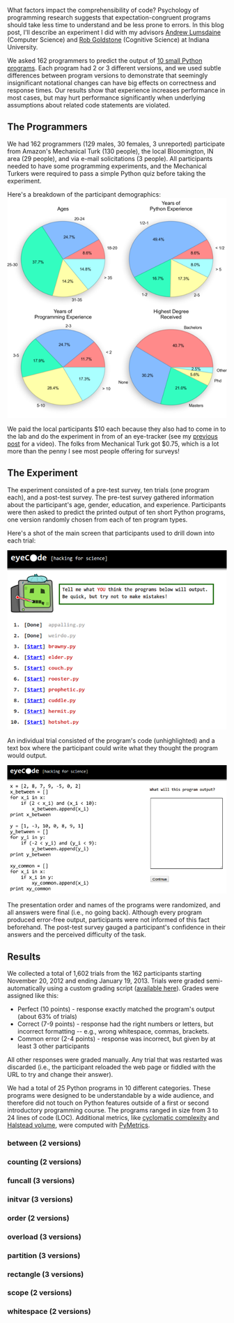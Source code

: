 <!-- 
.. title: What Makes Code Hard to Understand?
.. slug: what-makes-code-hard-to-understand
.. date: 2013/04/18 11:10:01
.. tags: 
.. link: 
.. description: 
-->

What factors impact the comprehensibility of code? Psychology of programming
research suggests that expectation-congruent programs should take less time to
understand and be less prone to errors.  In this blog post, I'll describe an
experiment I did with my advisors [Andrew Lumsdaine](http://osl.iu.edu/~lums/)
(Computer Science) and [Rob
Goldstone](http://cognitrn.psych.indiana.edu/rgoldsto/) (Cognitive Science) at
Indiana University.

We asked 162 programmers to predict the output of [10 small Python
programs](../pages/eyecode-programs.html).  Each program had 2 or 3 different
versions, and we used subtle differences between program versions to
demonstrate that seemingly insignificant notational changes can have big
effects on correctness and response times. Our results show that experience
increases performance in most cases, but may hurt performance significantly
when underlying assumptions about related code statements are violated.

<!-- TEASER_END -->

## The Programmers

We had 162 programmers (129 males, 30 females, 3 unreported) participate from
Amazon's Mechanical Turk (130 people), the local Bloomington, IN area (29
people), and via e-mail solicitations (3 people). All participants needed to
have some programming experiments, and the Mechanical Turkers were required to
pass a simple Python quiz before taking the experiment.

Here's a breakdown of the participant demographics:
![Demographics](../assets/img/plot-demographics.png)

We paid the local participants $10 each because they also had to come in to the
lab and do the experiment in from of an eye-tracker (see my [previous
post](modeling-how-programmers-read-code.html) for a video). The folks from
Mechanical Turk got $0.75, which is a lot more than the penny I see most people
offering for surveys!

## The Experiment

The experiment consisted of a pre-test survey, ten trials (one program each),
and a post-test survey. The pre-test survey gathered information about the
participant's age, gender, education, and experience. Participants were then
asked to predict the printed output of ten short Python programs, one version
randomly chosen from each of ten program types.

Here's a shot of the main screen that participants used to drill down into each
trial:

![Main Screen](../assets/img/eyecode_home.png)

An individual trial consisted of the program's code (unhighlighted) and a text
box where the participant could write what they thought the program would
output.

![Main Screen](../assets/img/eyecode_trial.png)

The presentation order and names of the programs were randomized, and all
answers were final (i.e., no going back).  Although every program produced
error-free output, participants were not informed of this fact beforehand. The
post-test survey gauged a participant's confidence in their answers and the
perceived difficulty of the task.

## Results

We collected a total of 1,602 trials from the 162 participants starting
November 20, 2012 and ending January 19, 2013. Trials were graded
semi-automatically using a custom grading script ([available
here]([https://github.com/synesthesiam/eyecode-tools)). Grades were assigned like this:

* Perfect (10 points) - response exactly matched the program's output (about
  63% of trials)
* Correct (7-9 points) - response had the right numbers or letters, but
  incorrect formatting -- e.g., wrong whitespace, commas, brackets.
* Common error (2-4 points) - response was incorrect, but given by at least 3
  other participants

All other responses were graded manually. Any trial that was restarted was
discarded (i.e., the participant reloaded the web page or fiddled with the URL
to try and change their answer).

We had a total of 25 Python programs in 10 different categories. These programs
were designed to be understandable by a wide audience, and therefore did not
touch on Python features outside of a first or second introductory programming
course. The programs ranged in size from 3 to 24 lines of code (LOC).
Additional metrics, like [cyclomatic
complexity](http://en.wikipedia.org/wiki/Cyclomatic_complexity) and [Halstead
volume](http://en.wikipedia.org/wiki/Halstead_complexity_measures), were
computed with [PyMetrics](http://sourceforge.net/projects/pymetrics/).

### between (2 versions)

### counting (2 versions)

### funcall (3 versions)

### initvar (3 versions)

### order (2 versions)

### overload (3 versions)

### partition (3 versions)

### rectangle (3 versions)

### scope (2 versions)

### whitespace (2 versions)
